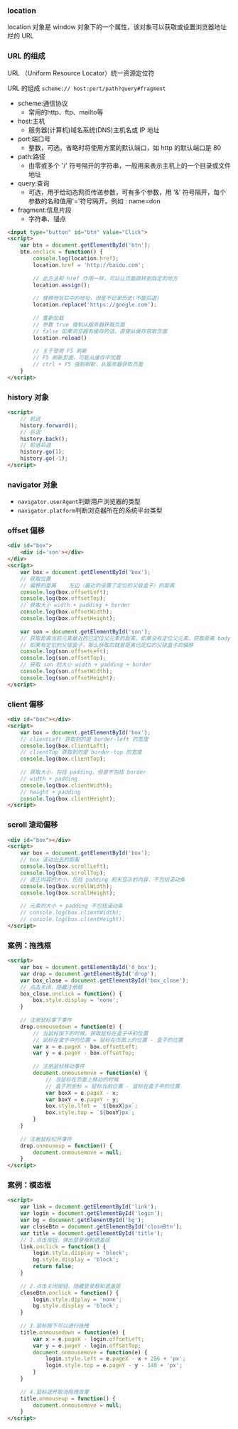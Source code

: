 ### location

location 对象是 window 对象下的一个属性，该对象可以获取或设置浏览器地址栏的 URL

### URL 的组成

URL （Uniform Resource Locator）统一资源定位符

URL 的组成 `scheme:// host:port/path?query#fragment`

- scheme:通信协议
  - 常用的http、ftp、mailto等
- host:主机
  - 服务器(计算机)域名系统(DNS)主机名或 IP 地址
- port:端口号
  - 整数，可选。省略时将使用方案的默认端口，如 http 的默认端口是 80
- path:路径
  - 由零或多个 '/' 符号隔开的字符串，一般用来表示主机上的一个目录或文件地址
- query:查询
  - 可选，用于给动态网页传递参数，可有多个参数，用 '&' 符号隔开，每个参数的名和值用'='符号隔开。例如 : name=don
- fragment:信息片段
  - 字符串、锚点

```html
<input type="button" id="btn" value="Click">
<script>
    var btn = document.getElementById('btn');
    btn.onclick = function() {
        console.log(location.href);
        location.href = 'http://baidu.com';
        
        // 此方法和 href 作用一样，可以让页面跳转到指定的地方
        location.assign();
        
        // 替换地址栏中的地址，但是不记录历史(不能后退)
        location.replace('https://google.com');
        
        // 重新加载   
        // 参数 true 强制从服务器获取页面
        // false 如果浏览器有缓存的话，直接从缓存获取页面
        location.reload()
        
        // 关于使用 F5 刷新
        // F5 刷新页面，可能从缓存中加载
        // ctrl + F5 强制刷新，从服务器获取页面
    }
</script>
```


### history 对象

```html
<script>
    // 前进
	history.forward();
    // 后退
    history.back();
    // 前进后退
    history.go(1);
    history.go(-1);
</script>
```

### navigator 对象

- `navigator.userAgent`判断用户浏览器的类型
- `navigator.platform`判断浏览器所在的系统平台类型

### offset 偏移

```html
<div id="box">
    <div id='son'></div>
</div>
<script>
    var box = document.getElementById('box');
    // 获取位置
    // 偏移的距离    左边（最近的设置了定位的父级盒子）的距离
    console.log(box.offsetLeft);
    console.log(box.offsetTop);
    // 获取大小 width + padding + border
    console.log(box.offsetWidth);
    console.log(box.offsetHeight);
    
    var son = document.getElementById('son');
    // 获取距离当前元素最近的已定位父元素的距离，如果没有定位父元素，获取距离 body 的偏移
    // 如果有定位的父级盒子，那么获取的就是距离已定位的父级盒子的偏移
    console.log(son.offsetLeft);
    console.log(son.offsetTop);
    // 获取 son 的大小 width + padding + border
    console.log(son.offsetWidth);
    console.log(son.offsetHeight);
</script>
```

### client 偏移

```html
<div id="box"></div>
<script>
	var box = document.getElementById('box');
    // clientLeft 获取到的是 border-left 的宽度
   	console.log(box.clientLeft);
    // clientTop 获取到的是 border-top 的宽度
    console.log(box.clientTop);
    
    // 获取大小，包括 padding，但是不包括 border
    // width + padding
    console.log(box.clientWidth);
    // height + padding
    console.log(box.clientHeight);
</script>
```

### scroll 滚动偏移

```html
<div id="box"></div>
<script>
    var box = document.getElementById('box');
    // box 滚动出去的距离
	console.log(box.scrollLeft);
    console.log(box.scrollTop);
    // 真正内容的大小，包括 padding 和未显示的内容，不包括滚动条
    console.log(box.scrollWidth);
    console.log(box.scrollHeight);
    
    // 元素的大小 + padding 不包括滚动条
    // console.log(box.clientWidth);
    // console.log(box.clientHeight);
</script>
```

### 案例：拖拽框

```html
<script>
	var box = document.getElementById('d_box');
    var drop = document.getElementById('drop');
    var box_close = document.getElementById('box_close');
    // 点击关闭，隐藏注册框
    box_close.onclick = function() {
        box.style.display = 'none';
    }
    
    // 注册鼠标拿下事件
    drop.onmousedown = function(e) {
        // 当鼠标按下的时候，获取鼠标在盒子中的位置
        // 鼠标在盒子中的位置 = 鼠标在页面上的位置 - 盒子的位置
        var x = e.pageX - box.offsetLeft;
        var y = e.pageY - box.offsetTop;
        
        // 注册鼠标移动事件
        document.onmousemove = function(e) {
            // 当鼠标在页面上移动的时候
            // 盒子的坐标 = 鼠标当前位置 - 鼠标在盒子中的位置
            var boxX = e.pageX - x;
            var boxY = e.pageY - y;
            box.style.lfet = `${boxX}px`;
            box.style.top = `${boxY}px`;
        }
    }
    
    // 注册鼠标松开事件
    drop.onmouseup = function() {
        document.onmousemove = null;
    }
</script>
```

### 案例：模态框

```html
<script>
	var link = document.getElementById('link');
    var login = document.getElementById('login');
    var bg = document.getElementById('bg');
    var closeBtn = document.getElementById('closeBtn');
    var title = document.getElementById('title');
    // 1.点击按钮，弹出登录框和遮盖层
    link.onclick = function() {
        login.style.display = 'block';
        bg.style.display = 'block';
        return false;
    }
    
    // 2.点击关闭按钮，隐藏登录框和遮盖层
    closeBtn.onclick = function() {
        login.style.diplay = 'none';
        bg.style.display = 'block';
    }
    
    // 3.鼠标按下可以进行拖拽
    title.onmousedown = function(e) {
        var x = e.pageX - login.offsetLeft;
        var y = e.pageY - login.offsetTop;
        document.onmousemove = function(e) {
            login.style.left = e.pageX - x + 256 + 'px';
            login.style.top = e.pageY - y - 140 + 'px';
        }
    }
    
    // 4.鼠标送开取消拖拽效果
    title.onmouseup = function() {
        document.onmousemove = null;
    }
</script>
```